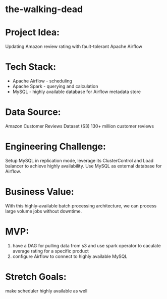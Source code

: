# the-walking-dead

# Project Idea:
  Updating Amazon review rating with fault-tolerant Apache Airflow

# Tech Stack:
- Apache Airflow - scheduling
- Apache Spark - querying and calculation
- MySQL - highly available database for Airflow metadata store

# Data Source:
Amazon Customer Reviews Dataset (S3)
130+ million customer reviews

# Engineering Challenge:
Setup MySQL in replication mode, leverage its ClusterControl and Load balancer to achieve highly availability. Use MySQL as external database for Airflow.

# Business Value:
With this highly-available batch processing architecture, we can process large volume jobs without downtime.

# MVP:
1. have a DAG for pulling data from s3 and use spark operator to caculate average rating for a specific product
2. configure Airflow to connect to highly available MySQL
	
# Stretch Goals:
make scheduler highly available as well
